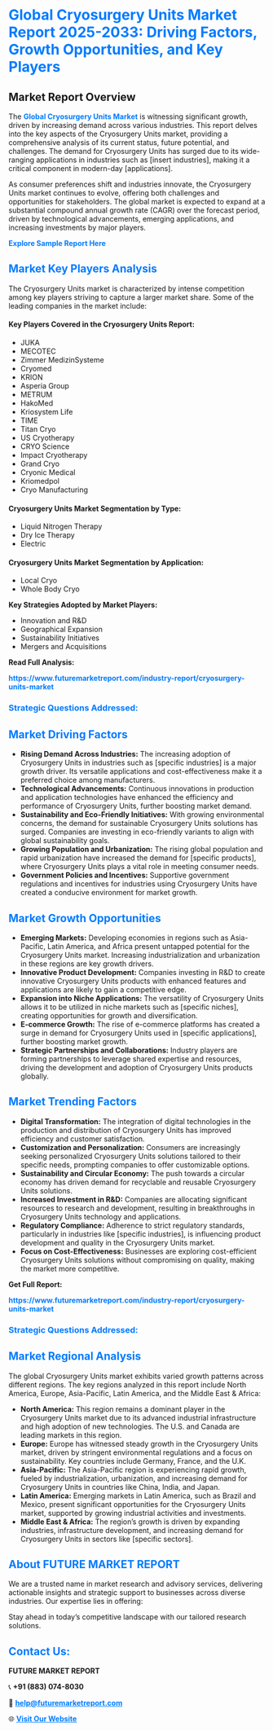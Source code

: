 <h1 style="color: #007BFF;">Global Cryosurgery Units Market Report 2025-2033: Driving Factors, Growth Opportunities, and Key Players</h1>

<section id="overview">
<h2>Market Report Overview</h2>
<p>The <a href="https://www.futuremarketreport.com/industry-report/cryosurgery-units-market" style="color: #007BFF; text-decoration: none;"><strong>Global Cryosurgery Units Market</strong></a> is witnessing significant growth, driven by increasing demand across various industries. This report delves into the key aspects of the Cryosurgery Units market, providing a comprehensive analysis of its current status, future potential, and challenges. The demand for Cryosurgery Units has surged due to its wide-ranging applications in industries such as [insert industries], making it a critical component in modern-day [applications].</p>
<p>As consumer preferences shift and industries innovate, the Cryosurgery Units market continues to evolve, offering both challenges and opportunities for stakeholders. The global market is expected to expand at a substantial compound annual growth rate (CAGR) over the forecast period, driven by technological advancements, emerging applications, and increasing investments by major players.</p>
</section>

<section id="overview">
<p><a href="https://www.futuremarketreport.com/request-sample/reportId=28229" style="color: #007BFF; text-decoration: none;"><strong>Explore Sample Report Here</strong></a></p>
</section>

<section id="key-players">
<h2 style="color: #007BFF;">Market Key Players Analysis</h2>
<p>The Cryosurgery Units market is characterized by intense competition among key players striving to capture a larger market share. Some of the leading companies in the market include:</p>
<h4>Key Players Covered in the Cryosurgery Units Report:</h4>
<ul><li>JUKA</li><li>MECOTEC</li><li>Zimmer MedizinSysteme</li><li>Cryomed</li><li>KRION</li><li>Asperia Group</li><li>METRUM</li><li>HakoMed</li><li>Kriosystem Life</li><li>TIME</li><li>Titan Cryo</li><li>US Cryotherapy</li><li>CRYO Science</li><li>Impact Cryotherapy</li><li>Grand Cryo</li><li>Cryonic Medical</li><li>Kriomedpol</li><li>Cryo Manufacturing</li></ul>
<h4>Cryosurgery Units Market Segmentation by Type:</h4>
<ul><li>Liquid Nitrogen Therapy</li><li>Dry Ice Therapy</li><li>Electric</li></ul>

<h4>Cryosurgery Units Market Segmentation by Application:</h4>
<ul><li>Local Cryo</li><li>Whole Body Cryo</li></ul>
<p><strong>Key Strategies Adopted by Market Players:</strong></p>
<ul>
<li>Innovation and R&D</li>
<li>Geographical Expansion</li>
<li>Sustainability Initiatives</li>
<li>Mergers and Acquisitions</li>
</ul>
</section>

<section>
<p><strong>Read Full Analysis: </strong></p><a href="https://www.futuremarketreport.com/industry-report/cryosurgery-units-market" style="color: #007BFF; text-decoration: none;"><strong>https://www.futuremarketreport.com/industry-report/cryosurgery-units-market</strong></a>
<h3 style="color: #007BFF;">Strategic Questions Addressed:</h3>
</section>

<section id="driving-factors">
<h2 style="color: #007BFF;">Market Driving Factors</h2>
<ul>
<li><strong>Rising Demand Across Industries:</strong> The increasing adoption of Cryosurgery Units in industries such as [specific industries] is a major growth driver. Its versatile applications and cost-effectiveness make it a preferred choice among manufacturers.</li>
<li><strong>Technological Advancements:</strong> Continuous innovations in production and application technologies have enhanced the efficiency and performance of Cryosurgery Units, further boosting market demand.</li>
<li><strong>Sustainability and Eco-Friendly Initiatives:</strong> With growing environmental concerns, the demand for sustainable Cryosurgery Units solutions has surged. Companies are investing in eco-friendly variants to align with global sustainability goals.</li>
<li><strong>Growing Population and Urbanization:</strong> The rising global population and rapid urbanization have increased the demand for [specific products], where Cryosurgery Units plays a vital role in meeting consumer needs.</li>
<li><strong>Government Policies and Incentives:</strong> Supportive government regulations and incentives for industries using Cryosurgery Units have created a conducive environment for market growth.</li>
</ul>
</section>

<section id="growth-opportunities">
<h2 style="color: #007BFF;">Market Growth Opportunities</h2>
<ul>
<li><strong>Emerging Markets:</strong> Developing economies in regions such as Asia-Pacific, Latin America, and Africa present untapped potential for the Cryosurgery Units market. Increasing industrialization and urbanization in these regions are key growth drivers.</li>
<li><strong>Innovative Product Development:</strong> Companies investing in R&D to create innovative Cryosurgery Units products with enhanced features and applications are likely to gain a competitive edge.</li>
<li><strong>Expansion into Niche Applications:</strong> The versatility of Cryosurgery Units allows it to be utilized in niche markets such as [specific niches], creating opportunities for growth and diversification.</li>
<li><strong>E-commerce Growth:</strong> The rise of e-commerce platforms has created a surge in demand for Cryosurgery Units used in [specific applications], further boosting market growth.</li>
<li><strong>Strategic Partnerships and Collaborations:</strong> Industry players are forming partnerships to leverage shared expertise and resources, driving the development and adoption of Cryosurgery Units products globally.</li>
</ul>
</section>

<section id="trending-factors">
<h2 style="color: #007BFF;">Market Trending Factors</h2>
<ul>
<li><strong>Digital Transformation:</strong> The integration of digital technologies in the production and distribution of Cryosurgery Units has improved efficiency and customer satisfaction.</li>
<li><strong>Customization and Personalization:</strong> Consumers are increasingly seeking personalized Cryosurgery Units solutions tailored to their specific needs, prompting companies to offer customizable options.</li>
<li><strong>Sustainability and Circular Economy:</strong> The push towards a circular economy has driven demand for recyclable and reusable Cryosurgery Units solutions.</li>
<li><strong>Increased Investment in R&D:</strong> Companies are allocating significant resources to research and development, resulting in breakthroughs in Cryosurgery Units technology and applications.</li>
<li><strong>Regulatory Compliance:</strong> Adherence to strict regulatory standards, particularly in industries like [specific industries], is influencing product development and quality in the Cryosurgery Units market.</li>
<li><strong>Focus on Cost-Effectiveness:</strong> Businesses are exploring cost-efficient Cryosurgery Units solutions without compromising on quality, making the market more competitive.</li>
</ul>
</section>

<section>
<p><strong>Get Full Report: </strong></p><a href="https://www.futuremarketreport.com/industry-report/cryosurgery-units-market" style="color: #007BFF; text-decoration: none;"><strong>https://www.futuremarketreport.com/industry-report/cryosurgery-units-market</strong></a>
<h3 style="color: #007BFF;">Strategic Questions Addressed:</h3>
</section>


<section id="regional-analysis">
<h2 style="color: #007BFF;">Market Regional Analysis</h2>
<p>The global Cryosurgery Units market exhibits varied growth patterns across different regions. The key regions analyzed in this report include North America, Europe, Asia-Pacific, Latin America, and the Middle East & Africa:</p>
<ul>
<li><strong>North America:</strong> This region remains a dominant player in the Cryosurgery Units market due to its advanced industrial infrastructure and high adoption of new technologies. The U.S. and Canada are leading markets in this region.</li>
<li><strong>Europe:</strong> Europe has witnessed steady growth in the Cryosurgery Units market, driven by stringent environmental regulations and a focus on sustainability. Key countries include Germany, France, and the U.K.</li>
<li><strong>Asia-Pacific:</strong> The Asia-Pacific region is experiencing rapid growth, fueled by industrialization, urbanization, and increasing demand for Cryosurgery Units in countries like China, India, and Japan.</li>
<li><strong>Latin America:</strong> Emerging markets in Latin America, such as Brazil and Mexico, present significant opportunities for the Cryosurgery Units market, supported by growing industrial activities and investments.</li>
<li><strong>Middle East & Africa:</strong> The region’s growth is driven by expanding industries, infrastructure development, and increasing demand for Cryosurgery Units in sectors like [specific sectors].</li>
</ul>
</section>

<footer>
<h2 style="color: #007BFF;">About FUTURE MARKET REPORT</h2>
<p>We are a trusted name in market research and advisory services, delivering actionable insights and strategic support to businesses across diverse industries. Our expertise lies in offering:</p>

<p>Stay ahead in today’s competitive landscape with our tailored research solutions.</p>

<h2 style="color: #007BFF;">Contact Us:</h2>
<p><strong>FUTURE MARKET REPORT</strong></p>
<p>📞 <strong>+91 (883) 074-8030</strong></p>
<p>📧 <strong><a href="mailto:help@futuremarketreport.com" style="color: #007BFF;">help@futuremarketreport.com</a></strong></p>
<p>🌐 <strong><a href="https://www.futuremarketreport.com/" style="color: #007BFF;">Visit Our Website</a></strong></p>
</footer>